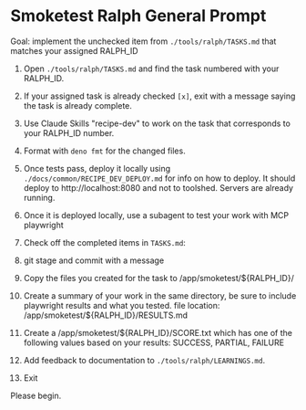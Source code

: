 # Smoketest Ralph General Prompt

Goal: implement the unchecked item from `./tools/ralph/TASKS.md` that matches
your assigned RALPH_ID

1. Open `./tools/ralph/TASKS.md` and find the task numbered with your RALPH_ID.

2. If your assigned task is already checked `[x]`, exit with a message saying
   the task is already complete.

3. Use Claude Skills "recipe-dev" to work on the task that corresponds to your
   RALPH_ID number.

4. Format with `deno fmt` for the changed files.

5. Once tests pass, deploy it locally using `./docs/common/RECIPE_DEV_DEPLOY.md`
   for info on how to deploy. It should deploy to http://localhost:8080 and not
   to toolshed. Servers are already running.

6. Once it is deployed locally, use a subagent to test your work with MCP
   playwright

7. Check off the completed items in `TASKS.md`:

8. git stage and commit with a message

9. Copy the files you created for the task to /app/smoketest/${RALPH_ID}/

10. Create a summary of your work in the same directory, be sure to include
    playwright results and what you tested. file location:
    /app/smoketest/${RALPH_ID}/RESULTS.md

11. Create a /app/smoketest/${RALPH_ID}/SCORE.txt which has one of the following
    values based on your results: SUCCESS, PARTIAL, FAILURE

12. Add feedback to documentation to `./tools/ralph/LEARNINGS.md`.

13. Exit

Please begin.
